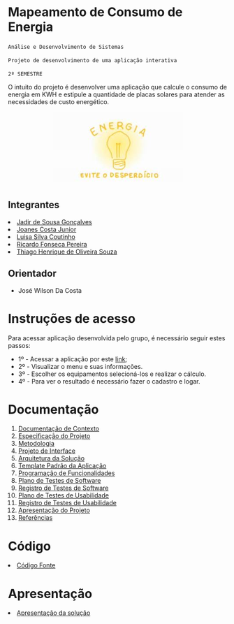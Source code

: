 # Mapeamento de Consumo de Energia

`Análise e Desenvolvimento de Sistemas`

`Projeto de desenvolvimento de uma aplicação interativa ` 

`2º SEMESTRE`

O intuito do projeto é desenvolver uma aplicação que calcule o consumo de energia em KWH e estipule a quantidade de placas solares para atender as necessidades de custo energético.

<div align="center"><img src= https://github.com/ICEI-PUC-Minas-PMV-ADS/pmv-ads-2023-1-e2-proj-int-t2-mapeamento-consumo-energetico/blob/main/src/frontJoanes/imagens/energia.jpeg></div>

## Integrantes

<li><a href="https://github.com/jadirsousa"> Jadir de Sousa Gonçalves</a></li>
<li><a href="https://github.com/jcjunior25"> Joanes Costa Junior</a></li>
<li><a href="https://github.com/luisacoutinho06"> Luisa Silva Coutinho</a></li>
<li><a href="https://github.com/RicadoFwww"> Ricardo Fonseca Pereira</a></li>
<li><a href="https://github.com/ThiagoOliveiraQ">Thiago Henrique de Oliveira Souza</a></li>

## Orientador

* José Wilson Da Costa

# Instruções de acesso

Para acessar aplicação desenvolvida pelo grupo, é necessário seguir estes passos:
- 1º - Acessar a aplicação por este [link](https://calculodeequipamentos.azurewebsites.net/);
- 2º - Visualizar o menu e suas informações.
- 3º - Escolher os equipamentos selecioná-los e realizar o cálculo.
- 4º - Para ver o resultado é necessário fazer o cadastro e logar.

# Documentação

<ol>
<li><a href="docs/01-Documentação de Contexto.md"> Documentação de Contexto</a></li>
<li><a href="docs/02-Especificação do Projeto.md"> Especificação do Projeto</a></li>
<li><a href="docs/03-Metodologia.md"> Metodologia</a></li>
<li><a href="docs/04-Projeto de Interface.md"> Projeto de Interface</a></li>
<li><a href="docs/05-Arquitetura da Solução.md"> Arquitetura da Solução</a></li>
<li><a href="docs/06-Template Padrão da Aplicação.md"> Template Padrão da Aplicação</a></li>
<li><a href="docs/07-Programação de Funcionalidades.md"> Programação de Funcionalidades</a></li>
<li><a href="docs/08-Plano de Testes de Software.md"> Plano de Testes de Software</a></li>
<li><a href="docs/09-Registro de Testes de Software.md"> Registro de Testes de Software</a></li>
<li><a href="docs/10-Plano de Testes de Usabilidade.md"> Plano de Testes de Usabilidade</a></li>
<li><a href="docs/11-Registro de Testes de Usabilidade.md"> Registro de Testes de Usabilidade</a></li>
<li><a href="docs/12-Apresentação do Projeto.md"> Apresentação do Projeto</a></li>
<li><a href="docs/13-Referências.md"> Referências</a></li>
</ol>

# Código

<li><a href="src/README.md"> Código Fonte</a></li>

# Apresentação

<li><a href="presentation/README.md"> Apresentação da solução</a></li>
